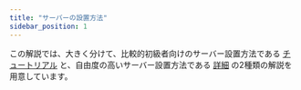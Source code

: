 ```yaml
---
title: "サーバーの設置方法"
sidebar_position: 1
---
```


この解説では、大きく分けて、比較的初級者向けのサーバー設置方法である [チュートリアル](./tutorial/) と、自由度の高いサーバー設置方法である [詳細](./details/servers.md) の2種類の解説を用意しています。
